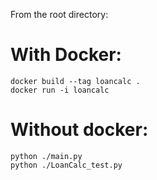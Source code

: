 From the root directory:


With Docker:
=============
```
docker build --tag loancalc .
docker run -i loancalc
```



Without docker:
=============
```
python ./main.py
python ./LoanCalc_test.py
```